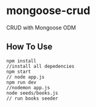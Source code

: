 # mongoose-crud
CRUD with Mongoose ODM

## How To Use

```
npm install
//install all depedencies
npm start
// node app.js
npm run dev
//nodemon app.js
node seeds/books.js
// run books seeder

```
